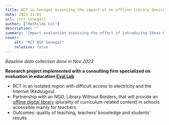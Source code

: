 ```yaml
---
title: RCT in Senegal assessing the impact of an offline library device
date: 2023-11-01
url: /rct_senegal/
author: ["Mathilde Col"]
description: "" 
summary: "Impact evaluation assessing the effect of introducing Ideas Cubes provided by Bibliothèques Sans Frontières in remote schools in Senegal"
cover:
    alt: "RCT BSF Senegal"
    relative: false
---
```


*Baseline data collection done in Nov 2023*

**Research project implemented with a consulting firm specialized on evaluation in education [Eval Lab](https://fr.linkedin.com/company/eval-lab)**
 - RCT in an isolated region with difficult access to electricity and the Internet (Kedougou).
 - Partnership with an NGO, Library Without Borders, that will provide an [offline digital library](https://www.librarieswithoutborders.org/ideasbox/) (plurality of curriculum-related content) in schools accessible mainly for teachers
 - Outcomes: quality of teaching, teachers’ knowledge and students’ results
